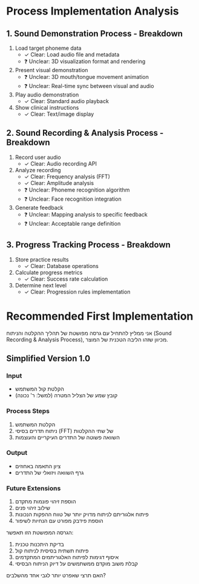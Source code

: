 # Process Implementation Analysis

## 1. Sound Demonstration Process - Breakdown
1. Load target phoneme data
   - ✓ Clear: Load audio file and metadata
   - ❓ Unclear: 3D visualization format and rendering
2. Present visual demonstration
   - ❓ Unclear: 3D mouth/tongue movement animation
   - ❓ Unclear: Real-time sync between visual and audio
3. Play audio demonstration
   - ✓ Clear: Standard audio playback
4. Show clinical instructions
   - ✓ Clear: Text/image display

## 2. Sound Recording & Analysis Process - Breakdown
1. Record user audio
   - ✓ Clear: Audio recording API
2. Analyze recording
   - ✓ Clear: Frequency analysis (FFT)
   - ✓ Clear: Amplitude analysis
   - ❓ Unclear: Phoneme recognition algorithm
   - ❓ Unclear: Face recognition integration
3. Generate feedback
   - ❓ Unclear: Mapping analysis to specific feedback
   - ❓ Unclear: Acceptable range definition

## 3. Progress Tracking Process - Breakdown
1. Store practice results
   - ✓ Clear: Database operations
2. Calculate progress metrics
   - ✓ Clear: Success rate calculation
3. Determine next level
   - ✓ Clear: Progression rules implementation

# Recommended First Implementation

אני ממליץ להתחיל עם גרסה מפושטת של תהליך ההקלטה והניתוח (Sound Recording & Analysis Process), מכיוון שזהו הליבה הטכנית של המוצר.

## Simplified Version 1.0
### Input
- הקלטת קול המשתמש
- קובץ שמע של הצליל המטרה (למשל: ר' נכונה)

### Process Steps
1. הקלטת המשתמש
2. ניתוח תדרים בסיסי (FFT) של שתי ההקלטות
3. השוואה פשוטה של התדרים העיקריים והעוצמות

### Output
- ציון התאמה באחוזים
- גרף השוואה ויזואלי של התדרים

### Future Extensions
1. הוספת זיהוי פונמות מתקדם
2. שילוב זיהוי פנים
3. פיתוח אלגוריתם לניתוח מדויק יותר של טווח ההפקות הנכונות
4. הוספת פידבק מפורט עם הנחיות לשיפור

הגרסה המפושטת הזו תאפשר:
1. בדיקת היתכנות טכנית
2. פיתוח תשתית בסיסית לניתוח קול
3. איסוף דגימות לפיתוח האלגוריתמים המתקדמים
4. קבלת משוב מוקדם ממשתמשים על דיוק הניתוח הבסיסי

האם תרצי שאפרט יותר לגבי אחד מהשלבים? 